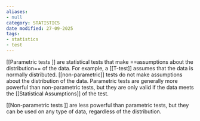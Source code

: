 ```yaml
---
aliases:
- null
category: STATISTICS
date modified: 27-09-2025
tags:
- statistics
- test
---
```

[[Parametric tests ]] are statistical tests that make ==assumptions about the distribution== of the data. For example, a [[T-test]] assumes that the data is normally distributed. [[non-parametric]] tests do not make assumptions about the distribution of the data. Parametric tests are generally more powerful than non-parametric tests, but they are only valid if the data meets the [[Statistical Assumptions]] of the test.

[[Non-parametric tests ]] are less powerful than parametric tests, but they can be used on any type of data, regardless of the distribution.

